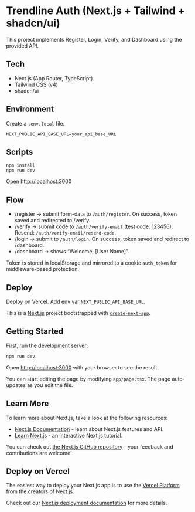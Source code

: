 # Trendline Auth (Next.js + Tailwind + shadcn/ui)

This project implements Register, Login, Verify, and Dashboard using the provided API.

## Tech

- Next.js (App Router, TypeScript)
- Tailwind CSS (v4)
- shadcn/ui

## Environment

Create a `.env.local` file:

```
NEXT_PUBLIC_API_BASE_URL=your_api_base_URL
```

## Scripts

```
npm install
npm run dev
```

Open http://localhost:3000

## Flow

- /register → submit form-data to `/auth/register`. On success, token saved and redirected to /verify.
- /verify → submit code to `/auth/verify-email` (test code: 123456). Resend: `/auth/verify-email/resend-code`.
- /login → submit to `/auth/login`. On success, token saved and redirect to /dashboard.
- /dashboard → shows “Welcome, [User Name]”.

Token is stored in localStorage and mirrored to a cookie `auth_token` for middleware-based protection.

## Deploy

Deploy on Vercel. Add env var `NEXT_PUBLIC_API_BASE_URL`.

This is a [Next.js](https://nextjs.org) project bootstrapped with [`create-next-app`](https://nextjs.org/docs/app/api-reference/cli/create-next-app).

## Getting Started

First, run the development server:

```bash
npm run dev
```

Open [http://localhost:3000](http://localhost:3000) with your browser to see the result.

You can start editing the page by modifying `app/page.tsx`. The page auto-updates as you edit the file.

## Learn More

To learn more about Next.js, take a look at the following resources:

- [Next.js Documentation](https://nextjs.org/docs) - learn about Next.js features and API.
- [Learn Next.js](https://nextjs.org/learn) - an interactive Next.js tutorial.

You can check out [the Next.js GitHub repository](https://github.com/vercel/next.js) - your feedback and contributions are welcome!

## Deploy on Vercel

The easiest way to deploy your Next.js app is to use the [Vercel Platform](https://vercel.com/new?utm_medium=default-template&filter=next.js&utm_source=create-next-app&utm_campaign=create-next-app-readme) from the creators of Next.js.

Check out our [Next.js deployment documentation](https://nextjs.org/docs/app/building-your-application/deploying) for more details.
